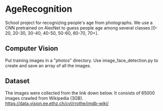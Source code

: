 # AgeRecognition
School project for recognizing people's age from photographs.
We use a CNN pretrained on AlexNet to guess people age among several classes [0-20, 20-30, 30-40, 40-50, 50-60, 60-70, 70+].

## Computer Vision
Put training images in a "photos" directory.
Use image_face_detection.py to create and save an array of all the images.

## Dataset
The images were collected from the link down below. It consists of 65000 images crawled from Wikipedia (3GB).
https://data.vision.ee.ethz.ch/cvl/rrothe/imdb-wiki/